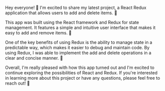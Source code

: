 Hey everyone! 🎉 I'm excited to share my latest project, a React Redux application that allows users to add and delete items. 🚀

This app was built using the React framework and Redux for state management. It features a simple and intuitive user interface that makes it easy to add and remove items. 🌟

One of the key benefits of using Redux is the ability to manage state in a predictable way, which makes it easier to debug and maintain code. By using Redux, I was able to implement the add and delete operations in a clear and concise manner. 💪

Overall, I'm really pleased with how this app turned out and I'm excited to continue exploring the possibilities of React and Redux. If you're interested in learning more about this project or have any questions, please feel free to reach out! 🤝